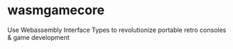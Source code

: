 # wasmgamecore
Use Webassembly Interface Types to revolutionize portable retro consoles &amp; game development
